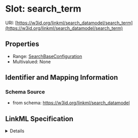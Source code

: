 # Slot: search_term

URI: [https://w3id.org/linkml/search_datamodel/search_term](https://w3id.org/linkml/search_datamodel/search_term)



<!-- no inheritance hierarchy -->




## Properties

* Range: [SearchBaseConfiguration](SearchBaseConfiguration.md)
* Multivalued: None







## Identifier and Mapping Information







### Schema Source


* from schema: https://w3id.org/linkml/search_datamodel




## LinkML Specification

<details>
```yaml
name: search_term
from_schema: https://w3id.org/linkml/search_datamodel
rank: 1000
alias: search_term
domain_of:
- PathExpression
range: SearchBaseConfiguration

```
</details>
